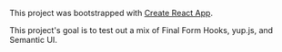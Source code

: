 This project was bootstrapped with [Create React App](https://github.com/facebook/create-react-app).

This project's goal is to test out a mix of Final Form Hooks, yup.js, and Semantic UI.